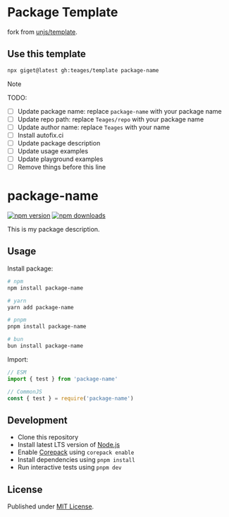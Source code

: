 # Package Template

fork from [unjs/template](https://github.com/unjs/template).

## Use this template

```bash
npx giget@latest gh:teages/template package-name
```

> [!NOTE]
> TODO:
> - [ ] Update package name: replace `package-name` with your package name
> - [ ] Update repo path: replace `Teages/repo` with your package name
> - [ ] Update author name: replace `Teages` with your name
> - [ ] Install autofix.ci
> - [ ] Update package description
> - [ ] Update usage examples
> - [ ] Update playground examples
> - [ ] Remove things before this line

# package-name

[![npm version][npm-version-src]][npm-version-href]
[![npm downloads][npm-downloads-src]][npm-downloads-href]

<!-- [![bundle][bundle-src]][bundle-href] -->
<!-- [![Codecov][codecov-src]][codecov-href] -->

This is my package description.

## Usage

Install package:

```sh
# npm
npm install package-name

# yarn
yarn add package-name

# pnpm
pnpm install package-name

# bun
bun install package-name
```

Import:

```js
// ESM
import { test } from 'package-name'

// CommonJS
const { test } = require('package-name')
```

## Development

- Clone this repository
- Install latest LTS version of [Node.js](https://nodejs.org/en/)
- Enable [Corepack](https://github.com/nodejs/corepack) using `corepack enable`
- Install dependencies using `pnpm install`
- Run interactive tests using `pnpm dev`

## License

Published under [MIT License](./LICENSE).

<!-- Badges -->

[npm-version-src]: https://img.shields.io/npm/v/package-name?style=flat&color=blue
[npm-version-href]: https://npmjs.com/package/package-name
[npm-downloads-src]: https://img.shields.io/npm/dm/package-name?style=flat&color=blue
[npm-downloads-href]: https://npmjs.com/package/package-name

<!-- [codecov-src]: https://img.shields.io/codecov/c/gh/Teages/repo/main?style=flat&color=blue
[codecov-href]: https://codecov.io/gh/Teages/repo

[bundle-src]: https://img.shields.io/bundlephobia/minzip/package-name?style=flat&color=blue
[bundle-href]: https://bundlephobia.com/result?p=package-name -->
